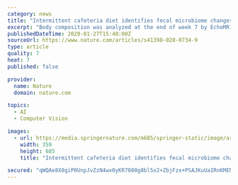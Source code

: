 ```yaml
---
category: news
title: "Intermittent cafeteria diet identifies fecal microbiome changes as a predictor of spatial recognition memory impairment in female rats"
excerpt: "Body composition was analyzed at the end of week 7 by EchoMRI-900 (EchoMRI LLC, USA). Hippocampal-dependent spatial and perirhinal-dependent object recognition memory were assessed using the novel place recognition task (NPR) at 3 and 6 weeks, and novel object recognition task (NOR) at 4 weeks. The apparatus was a square arena (60 cm ..."
publishedDateTime: 2020-01-27T15:48:00Z
sourceUrl: https://www.nature.com/articles/s41398-020-0734-9
type: article
quality: 7
heat: 7
published: false

provider:
  name: Nature
  domain: nature.com

topics:
  - AI
  - Computer Vision

images:
  - url: https://media.springernature.com/m685/springer-static/image/art%3A10.1038%2Fs41398-020-0734-9/MediaObjects/41398_2020_734_Fig1_HTML.png
    width: 359
    height: 685
    title: "Intermittent cafeteria diet identifies fecal microbiome changes as a predictor of spatial recognition memory impairment in female rats"

secured: "qWQAe8X8giP0UnpJvZzN4wx0yKR7080g8bl5x2+ZbjFzx+PSAJKuUaIRnKMENivZS5d6VPCmrrOHHMbrSLhQdxBvhiF2UKNhmcaVKicvJptX4/jMRBiuG0/TUvpNDMbxEnbcZ7OV1dTLFXdrQUg4Sf1x4F4JmDd2fn+hupNzuIFQU8oXdYwI0VMMw/5phZPHEvnaADPdM4a936qQhmKFFztCwbdXZzmZfMJ5EhhVyIr1Oa5KrANcHFR7GOdjPYLaD+lPtdHXs/CQuWQZaD10oONKK6VIK7DmI2j4xGor5Sx2Rksxi0M+bW8/iLtLI2nTeXnZHWBjnD+JGejAqPllotGuhs4Al3I5YtxEpNsaAOFB4YlerD7Upj5TPiHFHhYdk/NeWPvhVOvtiut+ww013WcMUgnraSxDFLZ2azd+c6qCxrMb3UjRw1H/rIG6SYWBk6EdrCPsXujQ95ZdtPFLeF9NX41zbyvzvlJB/ZkobKI=;Aneq0uQVwcmk1oRCw9FAXw=="
---
```



